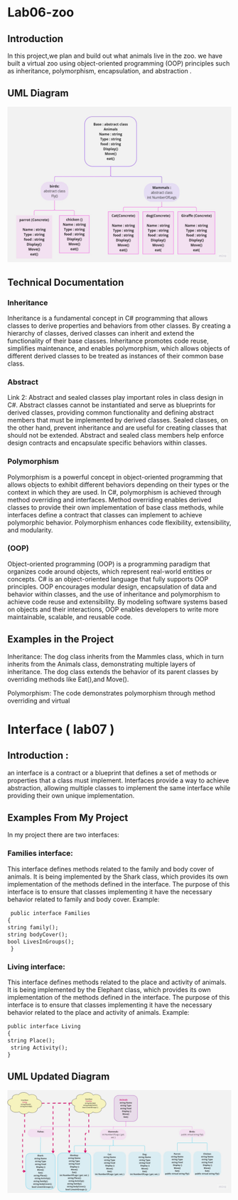 # Lab06-zoo
## Introduction
In this project,we plan and build out what animals live in the zoo. we have built a virtual zoo using object-oriented programming 
(OOP) principles  such as inheritance, polymorphism,
encapsulation, and abstraction .
## UML Diagram
![](./lab666.jpg)
## Technical Documentation
### Inheritance
 Inheritance is a fundamental concept in C# programming that allows classes to derive properties and behaviors from other classes. By creating a hierarchy of classes, derived classes can inherit and extend the functionality of their base classes. Inheritance promotes code reuse, simplifies maintenance, and enables polymorphism, which allows objects of different derived classes to be treated as instances of their common base class.

### Abstract
Link 2: Abstract and sealed classes play important roles in class design in C#. Abstract classes cannot be instantiated and serve as blueprints for derived classes, providing common functionality and defining abstract members that must be implemented by derived classes. Sealed classes, on the other hand, prevent inheritance and are useful for creating classes that should not be extended. Abstract and sealed class members help enforce design contracts and encapsulate specific behaviors within classes.

### Polymorphism 
 Polymorphism is a powerful concept in object-oriented programming that allows objects to exhibit different behaviors depending on their types or the context in which they are used. In C#, polymorphism is achieved through method overriding and interfaces. Method overriding enables derived classes to provide their own implementation of base class methods, while interfaces define a contract that classes can implement to achieve polymorphic behavior. Polymorphism enhances code flexibility, extensibility, and modularity.

### (OOP)
Object-oriented programming (OOP) is a programming paradigm that organizes code around objects, which represent real-world entities or concepts. C# is an object-oriented language that fully supports OOP principles. OOP encourages modular design, encapsulation of data and behavior within classes, and the use of inheritance and polymorphism to achieve code reuse and extensibility. By modeling software systems based on objects and their interactions, OOP enables developers to write more maintainable, scalable, and reusable code.
## Examples in the Project
Inheritance: The dog class inherits from the Mammles class, which in turn inherits from the Animals class, demonstrating multiple layers of inheritance. The dog class extends the behavior of its parent classes by overriding methods like Eat(),and  Move().

Polymorphism: The code demonstrates polymorphism through method overriding and virtual

# Interface ( lab07 )
## Introduction :

 an interface is a contract or a blueprint that defines a set of methods or
 properties that a class must implement. Interfaces provide a way to achieve 
 abstraction, allowing multiple classes to implement the same interface 
 while providing their own unique implementation.
 ## Examples From My Project 
 In my project there are two interfaces:

### Families interface:

This interface defines methods related to the family and body cover of animals.
It is being implemented by the Shark class, which provides its own implementation of the methods defined in the interface.
The purpose of this interface is to ensure that classes implementing it have the necessary behavior related to family and body cover.
Example:


     public interface Families
    {
    string family();
    string bodyCover();
    bool LivesInGroups();
     }
### Living interface:

This interface defines methods related to the place and activity of animals.
It is being implemented by the Elephant class, which provides its own implementation of the methods defined in the interface.
The purpose of this interface is to ensure that classes implementing it have the necessary behavior related to the place and activity of animals.
Example:


    public interface Living
    {
    string Place();
     string Activity();
    }


## UML Updated  Diagram

   ![](./lab-7.jpg)